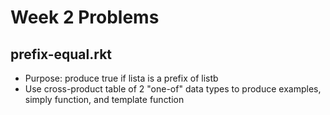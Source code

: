 # Week 2 Problems
## prefix-equal.rkt
- Purpose: produce true if lista is a prefix of listb
- Use cross-product table of 2 "one-of" data types to produce examples, simply function, and template function


